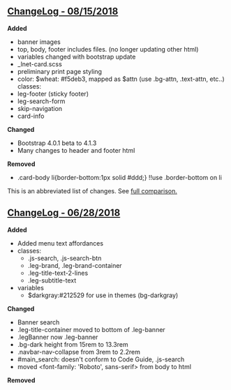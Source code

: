 ## [ChangeLog - 08/15/2018](http://gitrh01.revisor.mn.gov/legislature/2018_design/compare/1e0dbfb9...1b4bde91)

<b>Added</b>
- banner images
- top, body, footer includes files. (no longer updating other html)
- variables changed with bootstrap update
- _lnet-card.scss
- preliminary print page styling
- color: $wheat: #f5deb3, mapped as $attn (use .bg-attn, .text-attn, etc..)
classes:
- leg-footer (sticky footer)
- leg-search-form
- skip-navigation
- card-info


<b>Changed</b>
- Bootstrap 4.0.1 beta to 4.1.3
- Many changes to header and footer html

<b> Removed</b>
- .card-body li{border-bottom:1px solid #ddd;} !!use .border-bottom on li

This is an abbreviated list of changes. See [full comparison.](http://gitrh01.revisor.mn.gov/legislature/2018_design/compare/1e0dbfb9...1b4bde91)


## [ChangeLog - 06/28/2018](http://gitrh01.revisor.mn.gov/legislature/2018_design/compare/master...reboot)

<b>Added</b>
- Added menu text affordances
- classes:
  - .js-search, .js-search-btn
  - .leg-brand, .leg-brand-container
  - .leg-title-text-2-lines
  - .leg-subtitle-text
- variables
  - $darkgray:#212529 for use in themes (bg-darkgray)


<b>Changed</b>
- Banner search
- .leg-title-container moved to bottom of .leg-banner
- .legBanner now .leg-banner
- .bg-dark height from 15rem to 13.3rem
- .navbar-nav-collapse from 3rem to 2.2rem
- #main_search: doesn't conform to Code Guide, .js-search
- moved <font-family: 'Roboto', sans-serif> from body to html

<b> Removed</b>



